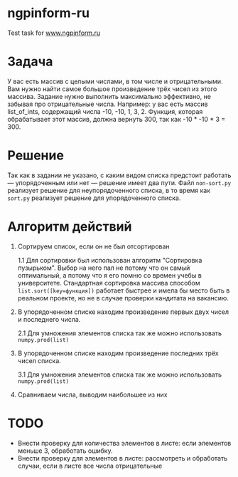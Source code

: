 # ngpinform-ru
Test task for www.ngpinform.ru

# Задача

У вас есть массив с целыми числами, в том числе и отрицательными. Вам нужно найти самое большое произведение трёх чисел из этого массива. Задание нужно выполнить максимально эффективно, не забывая про отрицательные числа.
Например: у вас есть массив list_of_ints, содержащий числа -10, -10, 1, 3, 2. Функция, которая обрабатывает этот массив, должна вернуть 300, так как -10 * -10 * 3 = 300.

# Решение

Так как в задании не указано, с каким видом списка предстоит работать — упорядоченным или нет — решение имеет два пути. Файл ``non-sort.py`` реализует решение для неупорядоченного списка, в то время как ``sort.py`` реализует решение для упорядоченного списка.

# Алгоритм действий

1. Сортируем список, если он не был отсортирован
     
     1.1 Для сортировки был использован алгоритм "Сортировка пузырьком". Выбор на него пал не потому что он самый оптимальный, а потому что я его помню со времен учебы в университете. Стандартная сортировка массива способом ``list.sort([key=функция])`` работает быстрее и имела бы место быть в реальном проекте, но не в случае проверки кандитата на вакансию.
2. В упорядоченном списке находим произведение первых двух чисел и последнего числа.
    
    2.1 Для умножения элементов списка так же можно использовать ``numpy.prod(list)``
3. В упорядоченном списке находим произведение последних трёх чисел списка.
    
    3.1 Для умножения элементов списка так же можно использовать ``numpy.prod(list)``
4. Сравниваем числа, выводим наибольшее из них 

# TODO
* Внести проверку для количества элементов в листе: если элементов меньше 3, обработать ошибку.
* Внести проверку для элементов в листе: рассмотреть и обработать случаи, если в листе все числа отрицательные

